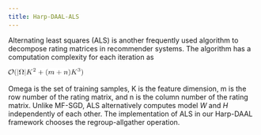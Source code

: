 ```yaml
---
title: Harp-DAAL-ALS
---
```


Alternating least squares (ALS) is another frequently used algorithm to decompose rating matrices in recommender systems. 
The algorithm has a computation complexity for each iteration as 

<img src="/img/als-complexity-1.png" width="30%" height="30%"><br>

Omega is the set of training samples, K is the feature dimension, m is the row number of the rating
matrix, and n is the column number of the rating matrix. Unlike MF-SGD, ALS alternatively 
computes model $W$ and $H$ independently of each other. The implementation of ALS in our Harp-DAAL 
framework chooses the regroup-allgather operation. 

